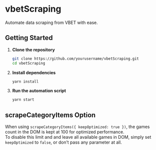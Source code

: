 # vbetScraping

Automate data scraping from VBET with ease.

## Getting Started

1. **Clone the repository**
    ```bash
    git clone https://github.com/yourusername/vbetScraping.git
    cd vbetScraping
    ```

2. **Install dependencies**
    ```bash
    yarn install
    ```

3. **Run the automation script**
    ```bash
    yarn start
    ```

## scrapeCategoryItems Option

When using `scrapeCategoryItems({ keepOptimized: true })`, the games count in the DOM is kept at 100 for optimized performance.  
To disable this limit and and leave all available games in DOM, simply set `keepOptimized` to `false`, or don't pass any parameter at all.


